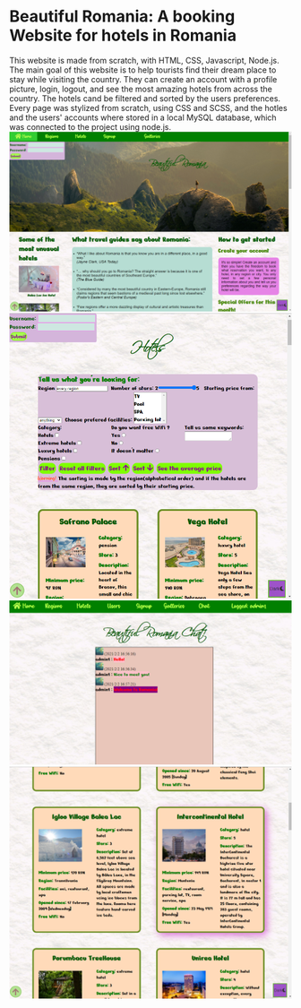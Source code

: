 # Beautiful Romania: A booking Website for hotels in Romania
This website is made from scratch, with HTML, CSS, Javascript, Node.js. The main goal of this website is to help tourists find their dream place to stay while visiting the country. They can create an account with a profile picture, login, logout, and see the most amazing hotels from across the country. The hotels cand be filtered and sorted by the users preferences. Every page was stylized from scratch, using CSS and SCSS, and the hotles and the users' accounts where stored in a local MySQL database, which was connected to the project using node.js.
![Homepage](homepage.png) </br>
![Hotels](hotels.png) </br>
![Chat](chat.png)
![Hotels2](hotels2.png) </br>

